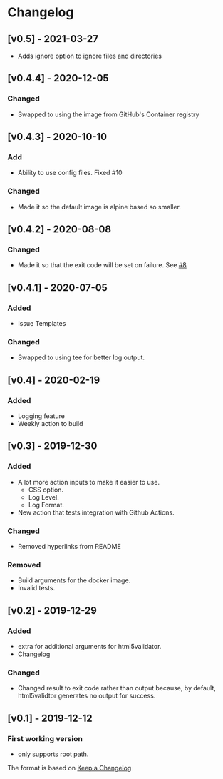 <!-- markdownlint-disable MD024 -->
# Changelog


## [v0.5] - 2021-03-27

- Adds ignore option to ignore files and directories

## [v0.4.4] - 2020-12-05

### Changed

- Swapped to using the image from GitHub's Container registry

## [v0.4.3] - 2020-10-10

### Add

- Ability to use config files. Fixed #10

### Changed

- Made it so the default image is alpine based so smaller.

## [v0.4.2] - 2020-08-08

### Changed

- Made it so that the exit code will be set on failure. See [#8](https://github.com/Cyb3r-Jak3/html5validator-action/pull/8)

## [v0.4.1] - 2020-07-05

### Added

- Issue Templates

### Changed

- Swapped to using tee for better log output.

## [v0.4] - 2020-02-19

### Added

- Logging feature
- Weekly action to build

## [v0.3] - 2019-12-30

### Added

- A lot more action inputs to make it easier to use.
  - CSS option.
  - Log Level.
  - Log Format.
- New action that tests integration with Github Actions.

### Changed

- Removed hyperlinks from README

### Removed

- Build arguments for the docker image.
- Invalid tests.

## [v0.2] - 2019-12-29

### Added

- extra for additional arguments for html5validator.
- Changelog

### Changed

- Changed result to exit code rather than output because, by default, html5validtor generates no output for success.

## [v0.1] - 2019-12-12

### First working version

- only supports root path.

The format is based on [Keep a Changelog](https://keepachangelog.com/en/1.0.0/)
